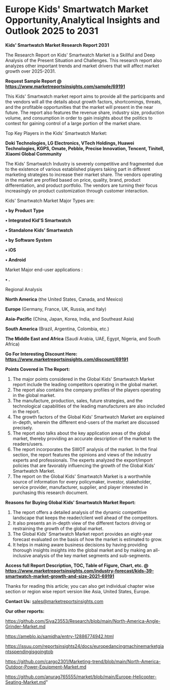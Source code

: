 # Europe Kids&#39; Smartwatch Market Opportunity,Analytical Insights and Outlook 2025 to 2031

<strong>Kids&#39; Smartwatch Market Research Report 2031</strong>

The Research Report on Kids&#39; Smartwatch Market is a Skillful and Deep Analysis of the Present Situation and Challenges. This research report also analyzes other important trends and market drivers that will affect market growth over 2025-2031.

<strong>Request Sample Report @ <a href=https://www.marketreportsinsights.com/sample/69191>https://www.marketreportsinsights.com/sample/69191</a></strong>

This Kids&#39; Smartwatch market report aims to provide all the participants and the vendors will all the details about growth factors, shortcomings, threats, and the profitable opportunities that the market will present in the near future. The report also features the revenue share, industry size, production volume, and consumption in order to gain insights about the politics to contest for gaining control of a large portion of the market share.

Top Key Players in the Kids&#39; Smartwatch Market:

<strong>Doki Technologies, LG Electronics, VTech Holdings, Huawei Technologies, KGPS, Omate, Pebble, Precise Innovation, Tencent, Tinitell, Xiaomi Global Community</strong>

The Kids&#39; Smartwatch Industry is severely competitive and fragmented due to the existence of various established players taking part in different marketing strategies to increase their market share. The vendors operating in the market are profiled based on price, quality, brand, product differentiation, and product portfolio. The vendors are turning their focus increasingly on product customization through customer interaction.

Kids&#39; Smartwatch Market Major Types are:

<strong>• by Product Type

• Integrated Kid&#39;S Smartwatch

• Standalone Kids&#39; Smartwatch

• by Software System

• iOS

• Android</strong>

Market Major end-user applications :

<strong>• .</strong>

Regional Analysis

</u><strong><b>North America</b></strong> (the United States, Canada, and Mexico)

<strong><b>Europe </b></strong>(Germany, France, UK, Russia, and Italy)

<strong><b>Asia-Pacific</b></strong> (China, Japan, Korea, India, and Southeast Asia)

<strong><b>South America</b></strong> (Brazil, Argentina, Colombia, etc.)

<strong><b>The Middle East and Africa</b></strong> (Saudi Arabia, UAE, Egypt, Nigeria, and South Africa)

<strong>Go For Interesting Discount Here: <a href=https://www.marketreportsinsights.com/discount/69191>https://www.marketreportsinsights.com/discount/69191</a></strong>

<strong>Points Covered in The Report:</strong>
<ol>
  <li>The major points considered in the Global Kids&#39; Smartwatch Market report include the leading competitors operating in the global market.</li>
  <li>The report also contains the company profiles of the players operating in the global market.</li>
  <li>The manufacture, production, sales, future strategies, and the technological capabilities of the leading manufacturers are also included in the report.</li>
  <li>The growth factors of the Global Kids&#39; Smartwatch Market are explained in-depth, wherein the different end-users of the market are discussed precisely.</li>
  <li>The report also talks about the key application areas of the global market, thereby providing an accurate description of the market to the readers/users.</li>
  <li>The report incorporates the SWOT analysis of the market. In the final section, the report features the opinions and views of the industry experts and professionals. The experts analyzed the export/import policies that are favorably influencing the growth of the Global Kids&#39; Smartwatch Market.</li>
  <li>The report on the Global Kids&#39; Smartwatch Market is a worthwhile source of information for every policymaker, investor, stakeholder, service provider, manufacturer, supplier, and player interested in purchasing this research document.</li>
</ol>
<strong>Reasons for Buying Global Kids&#39; Smartwatch Market Report:</strong>

<ol>
  <li>The report offers a detailed analysis of the dynamic competitive landscape that keeps the reader/client well ahead of the competitors.</li>
  <li>It also presents an in-depth view of the different factors driving or restraining the growth of the global market.</li>
  <li>The Global Kids&#39; Smartwatch Market report provides an eight-year forecast evaluated on the basis of how the market is estimated to grow.</li>
  <li>It helps in making aware business decisions by having providing thorough insights insights into the global market and by making an all-inclusive analysis of the key market segments and sub-segments.</li>
</ol>
<strong>Access full Report Description, TOC, Table of Figure, Chart, etc. @ <a href=https://www.marketreportsinsights.com/industry-forecast/kids-39-smartwatch-market-growth-and-size-2021-69191>https://www.marketreportsinsights.com/industry-forecast/kids-39-smartwatch-market-growth-and-size-2021-69191</a></strong>


Thanks for reading this article; you can also get individual chapter wise section or region wise report version like Asia, United States, Europe.

<strong>Contact Us:</strong>
sales@marketreportsinsights.com

<strong>Our other reports:</strong>

<a href=https://github.com/Siya23553/Research/blob/main/North-America-Angle-Grinder-Market.md>https://github.com/Siya23553/Research/blob/main/North-America-Angle-Grinder-Market.md</a>

<a href=https://ameblo.jp/samidha/entry-12886774942.html>https://ameblo.jp/samidha/entry-12886774942.html</a>

<a href=https://issuu.com/reportsinsights24/docs/europedancingmachinemarketgiantsspendingisgoingtob>https://issuu.com/reportsinsights24/docs/europedancingmachinemarketgiantsspendingisgoingtob</a>

<a href=https://github.com/cargo2301/Marketing-trend/blob/main/North-America-Outdoor-Power-Equipment-Market.md>https://github.com/cargo2301/Marketing-trend/blob/main/North-America-Outdoor-Power-Equipment-Market.md</a>

<a href=https://github.com/anurag765555/market/blob/main/Europe-Helicopter-Seating-Market.md>https://github.com/anurag765555/market/blob/main/Europe-Helicopter-Seating-Market.md</a>"
